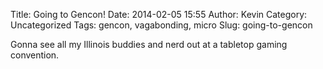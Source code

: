 Title: Going to Gencon!
Date: 2014-02-05 15:55
Author: Kevin
Category: Uncategorized
Tags: gencon, vagabonding, micro
Slug: going-to-gencon

Gonna see all my Illinois buddies and nerd out at a tabletop gaming convention.
